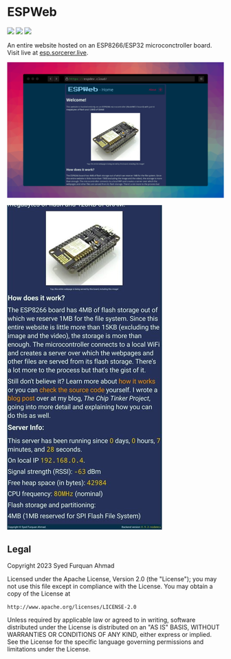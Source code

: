 # ESPWeb
![](https://img.shields.io/github/license/furquan-lp/espweb?style=flat-square) ![](https://img.shields.io/website?label=server&style=flat-square&url=https%3A%2F%2Ffurquan-lp.gh.srv.us%2F) ![](https://img.shields.io/website?style=flat-square&url=https%3A%2F%2Fesp.sorcerer.live%2F)

An entire website hosted on an ESP8266/ESP32 microconctroller board. Visit live at [esp.sorcerer.live](https://esp.sorcerer.live/).

![](screenshot.png)

![](screenshot-mobile.jpg)

## Legal
Copyright 2023 Syed Furquan Ahmad

Licensed under the Apache License, Version 2.0 (the "License");
you may not use this file except in compliance with the License.
You may obtain a copy of the License at

    http://www.apache.org/licenses/LICENSE-2.0

Unless required by applicable law or agreed to in writing, software
distributed under the License is distributed on an "AS IS" BASIS,
WITHOUT WARRANTIES OR CONDITIONS OF ANY KIND, either express or implied.
See the License for the specific language governing permissions and
limitations under the License.
